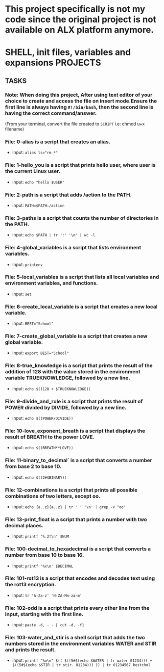 # This project specifically is not my code since the original project is not available on ALX platform anymore. 
# SHELL, init files, variables and expansions PROJECTS

## TASKS

### Note: When doing this project, After using text editor of your choice to create and access the file on insert mode.Ensure the first line is always having `#!/bin/bash`, then the second line is having the correct command/answer.
(From your terminal, convert the file created to `SCRIPT` i.e: chmod u+x filename)

### File: 0-alias is a script that creates an alias.

- input: `alias ls="rm *"`

### File: 1-hello_you is a script that prints hello user, where user is the current Linux user.

- input: `echo "hello $USER"`

### File: 2-path is a script that adds /action to the PATH.

- input: `PATH=$PATH:/action`

### File: 3-paths is a script that counts the number of directories in the PATH.

- input: `echo $PATH | tr ':' '\n' | wc -l`

### File: 4-global_variables is a script that lists environment variables.

- input: `printenv`

### File: 5-local_variables is a script that lists all local variables and environment variables, and functions.

- input: `set`

### File: 6-create_local_variable is a script that creates a new local variable.

- input: `BEST="School"`

### File: 7-create_global_variable is a script that creates a new global variable.

- input: `export BEST="School"`

### File: 8-true_knowledge is a script that prints the result of the addition of 128 with the value stored in the environment variable TRUEKNOWLEDGE, followed by a new line.

- input: `echo $((128 + $TRUEKNOWLEDGE))`

### File: 9-divide_and_rule is a script that prints the result of POWER divided by DIVIDE, followed by a new line.

- input: `echo $((POWER/DIVIDE))`

### File: 10-love_exponent_breath is a script that displays the result of BREATH to the power LOVE.

- input: `echo $((BREATH**LOVE))`

### File: 11-binary_to_decimal` is a script that converts a number from base 2 to base 10.

- input: `echo $((2#$BINARY))`

### File: 12-combinations is a script that prints all possible combinations of two letters, except oo.

- input: `echo {a..z}{a..z} | tr ' ' '\n' | grep -v "oo"`

### File: 13-print_float is a script that prints a number with two decimal places.

- input: `printf '%.2f\n' $NUM`

### File: 100-decimal_to_hexadecimal is a script that converts a number from base 10 to base 16.

- input: `printf '%x\n' $DECIMAL`

### File: 101-rot13 is a script that encodes and decodes text using the rot13 encryption.

- input: `tr 'A-Za-z' 'N-ZA-Mn-za-m'`

### File: 102-odd is a script that prints every other line from the input, starting with the first line.

- input: `paste -d, - - | cut -d, -f1`

### File: 103-water_and_stir is a shell script that adds the two numbers stored in the environment variables WATER and STIR and prints the result.

- input: `printf "%o\n" $(( $((5#$(echo $WATER | tr water 01234))) + $((5#$(echo $STIR | tr stir. 01234))) )) | tr 01234567 bestchol`
